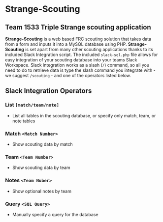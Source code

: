 # Strange-Scouting

## Team 1533 Triple Strange scouting application

**Strange-Scouting** is a web based FRC scouting solution that takes data from a form and inputs it into a MySQL database using PHP. **Strange-Scouting** is set apart from many other scouting applications thanks to its included Slack Integration script. The included `slack-sql.php` file allows for easy integration of your scouting database into your teams Slack Workspace. Slack integration works as a slash (`/`) command, so all you need to do to retrieve data is type the slash command you integrate with - we suggest `/scouting` - and one of the operators listed below.

## Slack Integration Operators

### List `[match/team/note]`

- List all tables in the scouting database, or specify only match, team, or note tables

### Match `<Match Number>`

- Show scouting data by match

### Team `<Team Number>`

- Show scouting data by team

### Notes `<Team Nuber>`

- Show optional notes by team

### Query `<SQL Query>`

- Manually specify a query for the database
